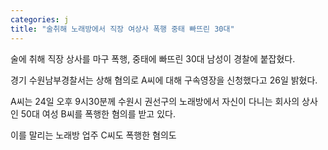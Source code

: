 ```yaml
---
categories: j
title: "술취해 노래방에서 직장 여상사 폭행 중태 빠뜨린 30대"
---
```

  술에 취해 직장 상사를 마구 폭행, 중태에 빠뜨린 30대 남성이 경찰에 붙잡혔다.
 
경기 수원남부경찰서는 상해 혐의로 A씨에 대해 구속영장을 신청했다고 26일 밝혔다.
 
A씨는 24일 오후 9시30분께 수원시 권선구의 노래방에서 자신이 다니는 회사의 상사인 50대 여성 B씨를 폭행한 혐의를 받고 있다.
 
이를 말리는 노래방 업주 C씨도 폭행한 혐의도 